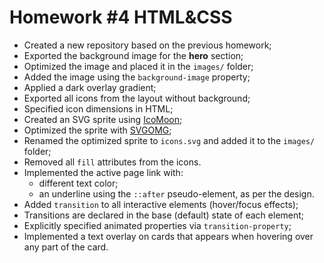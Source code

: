 # Homework #4 HTML&CSS

- Created a new repository based on the previous homework;
- Exported the background image for the **hero** section;
- Optimized the image and placed it in the `images/` folder;
- Added the image using the `background-image` property;
- Applied a dark overlay gradient;
- Exported all icons from the layout without background;
- Specified icon dimensions in HTML;
- Created an SVG sprite using [IcoMoon](https://icomoon.io/);
- Optimized the sprite with [SVGOMG](https://jakearchibald.github.io/svgomg/);
- Renamed the optimized sprite to `icons.svg` and added it to the `images/` folder;
- Removed all `fill` attributes from the icons.
- Implemented the active page link with:
  - different text color;
  - an underline using the `::after` pseudo-element, as per the design.
- Added `transition` to all interactive elements (hover/focus effects);
- Transitions are declared in the base (default) state of each element;
- Explicitly specified animated properties via `transition-property`;
- Implemented a text overlay on cards that appears when hovering over any part of the card.
